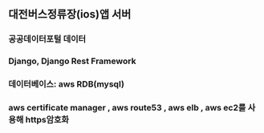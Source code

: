 ## 대전버스정류장(ios)앱 서버

### 공공데이터포털 데이터 

### Django, Django Rest Framework

### 데이터베이스: aws RDB(mysql)

### aws certificate manager , aws route53 , aws elb , aws ec2를 사용해 https암호화
